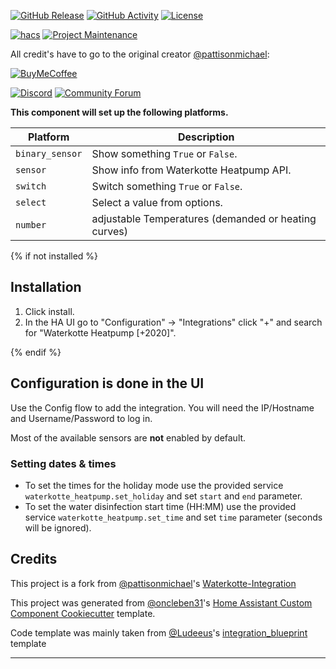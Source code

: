 [![GitHub Release][releases-shield]][releases]
[![GitHub Activity][commits-shield]][commits]
[![License][license-shield]][license]

[![hacs][hacsbadge]][hacs]
[![Project Maintenance][maintenance-shield]][user_profile]

All credit's have to go to the original creator [@pattisonmichael](https://github.com/pattisonmichael):

[![BuyMeCoffee][buymecoffeebadge]][buymecoffee]

[![Discord][discord-shield]][discord]
[![Community Forum][forum-shield]][forum]

**This component will set up the following platforms.**

| Platform        | Description                                          |
| --------------- |------------------------------------------------------|
| `binary_sensor` | Show something `True` or `False`.                    |
| `sensor`        | Show info from Waterkotte Heatpump API.              |
| `switch`        | Switch something `True` or `False`.                  |
| `select`        | Select a value from options.                         |
| `number`        | adjustable Temperatures (demanded or heating curves) |

{% if not installed %}

## Installation

1. Click install.
1. In the HA UI go to "Configuration" -> "Integrations" click "+" and search for "Waterkotte Heatpump [+2020]".

{% endif %}

## Configuration is done in the UI

Use the Config flow to add the integration. You will need the IP/Hostname and Username/Password to log in.
<!---->

Most of the available sensors are __not__ enabled by default.

### Setting dates & times
- To set the times for the holiday mode use the provided service `waterkotte_heatpump.set_holiday` and set `start` and `end` parameter.
- To set the water disinfection start time (HH:MM) use the provided service `waterkotte_heatpump.set_time` and set `time` parameter (seconds will be ignored).

## Credits
This project is a fork from [@pattisonmichael](https://github.com/pattisonmichael)'s [Waterkotte-Integration](https://github.com/pattisonmichael/waterkotte-integration)

This project was generated from [@oncleben31](https://github.com/oncleben31)'s [Home Assistant Custom Component Cookiecutter](https://github.com/oncleben31/cookiecutter-homeassistant-custom-component) template.

Code template was mainly taken from [@Ludeeus](https://github.com/ludeeus)'s [integration_blueprint][integration_blueprint] template

---

[integration_blueprint]: https://github.com/custom-components/integration_blueprint
[buymecoffee]: https://www.buymeacoffee.com/pattisonmichael
[buymecoffeebadge]: https://img.shields.io/badge/buy%20me%20a%20coffee-donate-yellow.svg?style=for-the-badge
[commits-shield]: https://img.shields.io/github/commit-activity/y/marq24/ha-waterkotte.svg?style=for-the-badge
[commits]: https://github.com/marq24/ha-waterkotte/commits/main
[hacs]: https://hacs.xyz
[hacsbadge]: https://img.shields.io/badge/HACS-Custom-orange.svg?style=for-the-badge
[discord]: https://discord.gg/Qa5fW2R
[discord-shield]: https://img.shields.io/discord/330944238910963714.svg?style=for-the-badge
[logoimg]: logo.png
[forum-shield]: https://img.shields.io/badge/community-forum-brightgreen.svg?style=for-the-badge
[forum]: https://community.home-assistant.io/
[license]: https://github.com/marq24/ha-waterkotte/blob/main/LICENSE
[license-shield]: https://img.shields.io/github/license/marq24/ha-waterkotte.svg?style=for-the-badge
[maintenance-shield]: https://img.shields.io/badge/maintainer-%40marq24-blue.svg?style=for-the-badge
[releases-shield]: https://img.shields.io/github/release/marq24/ha-waterkotte.svg?style=for-the-badge
[releases]: https://github.com/marq24/ha-waterkotte/releases
[user_profile]: https://github.com/marq24

